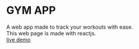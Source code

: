 # GYM APP
A web app made to track your workouts with ease. \
This web page is made with reactjs. \
[live demo](https://fit-with-krishna.netlify.app/)

